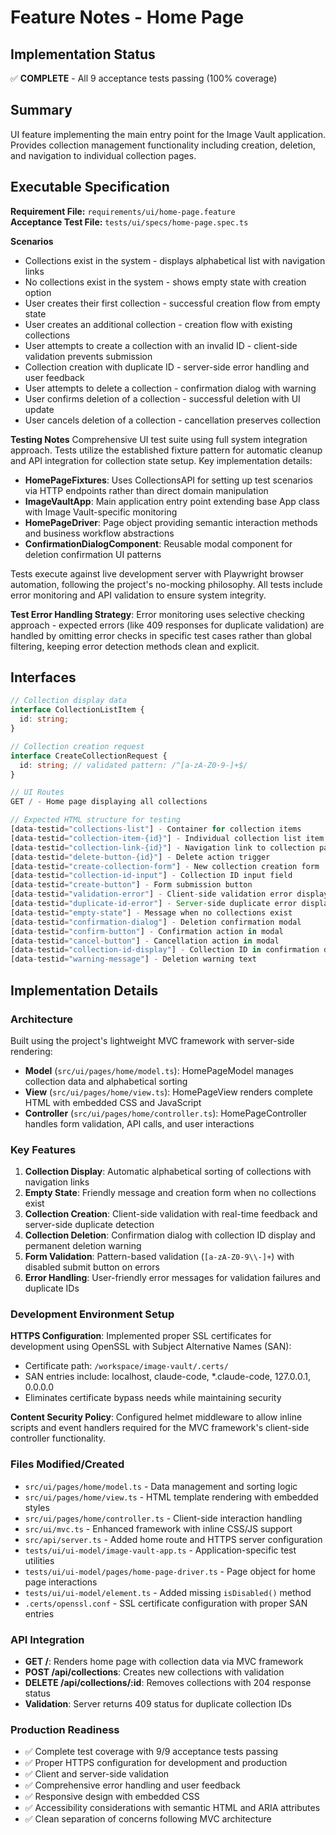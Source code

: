 # Feature Notes - Home Page

## Implementation Status
✅ **COMPLETE** - All 9 acceptance tests passing (100% coverage)

## Summary
UI feature implementing the main entry point for the Image Vault application. Provides collection management functionality including creation, deletion, and navigation to individual collection pages.

## Executable Specification
**Requirement File:** `requirements/ui/home-page.feature`  
**Acceptance Test File:** `tests/ui/specs/home-page.spec.ts`

**Scenarios**
- Collections exist in the system - displays alphabetical list with navigation links
- No collections exist in the system - shows empty state with creation option
- User creates their first collection - successful creation flow from empty state
- User creates an additional collection - creation flow with existing collections
- User attempts to create a collection with an invalid ID - client-side validation prevents submission
- Collection creation with duplicate ID - server-side error handling and user feedback
- User attempts to delete a collection - confirmation dialog with warning
- User confirms deletion of a collection - successful deletion with UI update
- User cancels deletion of a collection - cancellation preserves collection

**Testing Notes**
Comprehensive UI test suite using full system integration approach. Tests utilize the established fixture pattern for automatic cleanup and API integration for collection state setup. Key implementation details:

- **HomePageFixtures**: Uses CollectionsAPI for setting up test scenarios via HTTP endpoints rather than direct domain manipulation
- **ImageVaultApp**: Main application entry point extending base App class with Image Vault-specific monitoring
- **HomePageDriver**: Page object providing semantic interaction methods and business workflow abstractions
- **ConfirmationDialogComponent**: Reusable modal component for deletion confirmation UI patterns

Tests execute against live development server with Playwright browser automation, following the project's no-mocking philosophy. All tests include error monitoring and API validation to ensure system integrity.

**Test Error Handling Strategy**: Error monitoring uses selective checking approach - expected errors (like 409 responses for duplicate validation) are handled by omitting error checks in specific test cases rather than global filtering, keeping error detection methods clean and explicit.

## Interfaces
```ts
// Collection display data
interface CollectionListItem {
  id: string;
}

// Collection creation request
interface CreateCollectionRequest {
  id: string; // validated pattern: /^[a-zA-Z0-9-]+$/
}

// UI Routes
GET / - Home page displaying all collections

// Expected HTML structure for testing
[data-testid="collections-list"] - Container for collection items
[data-testid="collection-item-{id}"] - Individual collection list item
[data-testid="collection-link-{id}"] - Navigation link to collection page  
[data-testid="delete-button-{id}"] - Delete action trigger
[data-testid="create-collection-form"] - New collection creation form
[data-testid="collection-id-input"] - Collection ID input field
[data-testid="create-button"] - Form submission button
[data-testid="validation-error"] - Client-side validation error display
[data-testid="duplicate-id-error"] - Server-side duplicate error display
[data-testid="empty-state"] - Message when no collections exist
[data-testid="confirmation-dialog"] - Deletion confirmation modal
[data-testid="confirm-button"] - Confirmation action in modal
[data-testid="cancel-button"] - Cancellation action in modal
[data-testid="collection-id-display"] - Collection ID in confirmation dialog
[data-testid="warning-message"] - Deletion warning text
```

## Implementation Details

### Architecture
Built using the project's lightweight MVC framework with server-side rendering:
- **Model** (`src/ui/pages/home/model.ts`): HomePageModel manages collection data and alphabetical sorting
- **View** (`src/ui/pages/home/view.ts`): HomePageView renders complete HTML with embedded CSS and JavaScript 
- **Controller** (`src/ui/pages/home/controller.ts`): HomePageController handles form validation, API calls, and user interactions

### Key Features
1. **Collection Display**: Automatic alphabetical sorting of collections with navigation links
2. **Empty State**: Friendly message and creation form when no collections exist
3. **Collection Creation**: Client-side validation with real-time feedback and server-side duplicate detection
4. **Collection Deletion**: Confirmation dialog with collection ID display and permanent deletion warning
5. **Form Validation**: Pattern-based validation (`[a-zA-Z0-9\\-]+`) with disabled submit button on errors
6. **Error Handling**: User-friendly error messages for validation failures and duplicate IDs

### Development Environment Setup
**HTTPS Configuration**: Implemented proper SSL certificates for development using OpenSSL with Subject Alternative Names (SAN):
- Certificate path: `/workspace/image-vault/.certs/`
- SAN entries include: localhost, claude-code, *.claude-code, 127.0.0.1, 0.0.0.0
- Eliminates certificate bypass needs while maintaining security

**Content Security Policy**: Configured helmet middleware to allow inline scripts and event handlers required for the MVC framework's client-side controller functionality.

### Files Modified/Created
- `src/ui/pages/home/model.ts` - Data management and sorting logic
- `src/ui/pages/home/view.ts` - HTML template rendering with embedded styles
- `src/ui/pages/home/controller.ts` - Client-side interaction handling  
- `src/ui/mvc.ts` - Enhanced framework with inline CSS/JS support
- `src/api/server.ts` - Added home route and HTTPS server configuration
- `tests/ui/ui-model/image-vault-app.ts` - Application-specific test utilities
- `tests/ui/ui-model/pages/home-page-driver.ts` - Page object for home page interactions
- `tests/ui/ui-model/element.ts` - Added missing `isDisabled()` method
- `.certs/openssl.conf` - SSL certificate configuration with proper SAN entries

### API Integration
- **GET /**: Renders home page with collection data via MVC framework
- **POST /api/collections**: Creates new collections with validation
- **DELETE /api/collections/:id**: Removes collections with 204 response status
- **Validation**: Server returns 409 status for duplicate collection IDs

### Production Readiness
- ✅ Complete test coverage with 9/9 acceptance tests passing
- ✅ Proper HTTPS configuration for development and production
- ✅ Client and server-side validation
- ✅ Comprehensive error handling and user feedback
- ✅ Responsive design with embedded CSS
- ✅ Accessibility considerations with semantic HTML and ARIA attributes
- ✅ Clean separation of concerns following MVC architecture